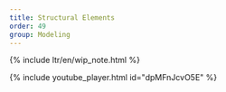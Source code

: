 ```yaml
---
title: Structural Elements
order: 49
group: Modeling
---
```


{% include ltr/en/wip_note.html %}

{% include youtube_player.html id="dpMFnJcvO5E" %}
